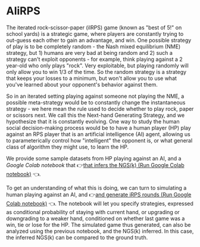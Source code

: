 # AIiRPS

The iterated rock-scissor-paper (iIRPS) game (known as "best of 5!" on school yards) is a strategic game, where players are constantly trying to out-guess each other to gain an advantage, and win.  One possible strategy of play is to be completely random - the Nash mixed equilibrium (NME) strategy, but 1) humans are very bad at being random and 2) such a strategy can't exploit opponents - for example, think playing against a 2 year-old who only plays "rock".  Very exploitable, but playing randomly will only allow you to win 1/3 of the time.  So the random strategy is a strategy that keeps your losses to a minimum, but won't allow you to use what you've learned about your opponent's behavior against them.

So in an iterated setting playing against someone not playing the NME, a possible meta-strategy would be to constantly change the instantaneous strategy - we here mean the rule used to decide whether to play rock, paper or scissors next.  We call this the Next-hand Generating Strategy, and we hypothesize that it is constantly evolving.  One way to study the human social decision-making process would be to have a human player (HP) play against an RPS player that is an artificial intelligence (AI) agent, allowing us to parameterically control how "intelligent" the opponent is, or what general class of algorithm they might use, to learn the HP.  

We provide some sample datasets from HP playing against an AI, and a *Google Colab notebook* that :point_right:<A href="https://colab.research.google.com/github/AraiKensuke/AIiRPS/blob/master/Launch.ipynb">that infers the NGS(k) (Run Google Colab notebook)</A> :point_left:.

To get an understanding of what this is doing, we can turn to simulating a human playing against an AI, and :point_right:<A href="https://colab.research.google.com/github/AraiKensuke/AIiRPS/blob/master/Launch.ipynb">and generate iRPS rounds (Run Google Colab notebook)</A> :point_left:.  The notebook will let you specify strategies, expressed as conditional probability of staying with current hand, or upgrading or downgrading to a weaker hand, conditioned on whether last game was a win, tie or lose for the HP.  The simulated game thus generated, can also be analyzed using the previous notebook, and the NGS(k) inferred.  In this case, the inferred NGS(k) can be compared to the ground truth.
